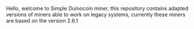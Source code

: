 Hello, welcome to Simple Duinocoin miner, this repository contains adapted versions of miners able to work on legacy systems, currently these miners are based on the version 2.6.1
